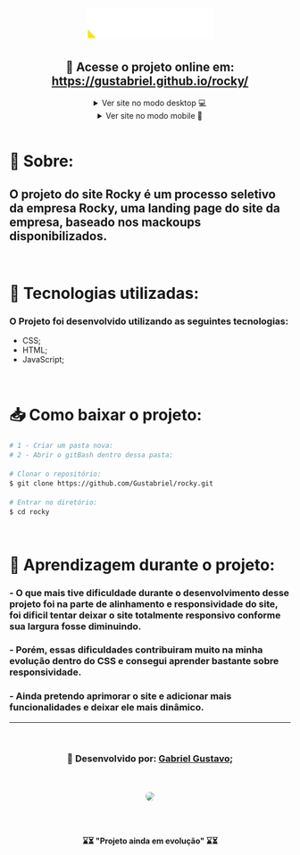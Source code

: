 <h1 align="center">
<img src="./assets/imagens/web/logo.png">
</h1>


<h2 align="center"> 📎 Acesse o projeto online em: 
<a href="https://gustabriel.github.io/rocky/">https://gustabriel.github.io/rocky/</a> </h2>

<details close align="center">
  <summary> 
    Ver site no modo desktop 💻
  </summary>
   <h1 style="margin: auto">
   <img src="./assets/imagens/rdme/captura-da-page-completa.png">
   </h1>
</details>

<details close align="center">
  <summary> 
    Ver site no modo mobile 📱
  </summary>
   <h1 style="margin: auto">
   <img src="./assets/imagens/rdme/captura-site(iPhone 6_7_8).png">
   </h1>
</details>
<br />


# 📝 Sobre:
## O projeto do site **Rocky** é um processo seletivo da **empresa** Rocky, uma landing page do site da empresa, baseado nos mackoups disponibilizados.
<br />

# 💾 Tecnologias utilizadas:
### O Projeto foi desenvolvido utilizando as seguintes tecnologias:

- CSS;
- HTML;
- JavaScript;
<br />

# 📥 Como baixar o projeto:

``` bash
# 1 - Criar um pasta nova:
# 2 - Abrir o gitBash dentro dessa pasta:

# Clonar o repositório:
$ git clone https://github.com/Gustabriel/rocky.git

# Entrar no diretório:
$ cd rocky
```
<br />

# 🥇 Aprendizagem durante o projeto:
### - O que mais tive dificuldade durante o desenvolvimento desse projeto foi na parte de alinhamento e responsividade do site, foi dificil tentar deixar o site totalmente responsivo conforme sua largura fosse diminuindo. <br />
### - Porém, essas dificuldades contribuiram muito na minha evolução dentro do CSS e consegui aprender bastante sobre responsividade. <br />
### - Ainda pretendo aprimorar o site e adicionar mais funcionalidades e deixar ele mais dinâmico. <br />
---
<br />


<h3 align="center"> 📌 Desenvolvido por: <a href="https://www.linkedin.com/in/gabriel-gustavo31/">Gabriel Gustavo</a>;
</h3>
<h1 align="center"><img  style="width: 120px; border-radius: 60px; margin: auto;"src="https://scontent.fcgh19-1.fna.fbcdn.net/v/t1.6435-9/242104970_4636518183049570_4631445140627545675_n.jpg?_nc_cat=101&ccb=1-5&_nc_sid=09cbfe&_nc_eui2=AeGdjIWl0FDbQ0Grx-3wQJS9gdlskFobCtKB2WyQWhsK0ptvpMDC7TASPC3D3SWHpl2svblOWoKq896Qbih9UqbS&_nc_ohc=P-zBD9SjFUcAX-pc55a&_nc_ht=scontent.fcgh19-1.fna&oh=54841083701870da4b478aa9e613e402&oe=618985EA"></h1>

<br />

<h4 align="center"> ⌛⏳ "Projeto ainda em evolução" ⌛⏳ </h4>


